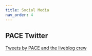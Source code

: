 ```yaml
---
title: Social Media
nav_order: 4
---
```


## PACE Twitter

<a class="twitter-timeline" data-height="1200" href="https://twitter.com/PACENSC/lists/1532909314582667264">Tweets by PACE and the liveblog crew</a> <script async src="//platform.twitter.com/widgets.js" charset="utf-8"></script>
